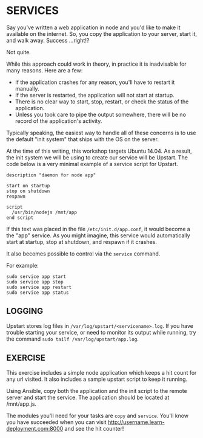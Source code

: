 # SERVICES

Say you've written a web application in node and you'd like to make it available
on the internet. So, you copy the application to your server, start it, and walk
away. Success ...right!?

Not quite.

While this approach could work in theory, in practice it is inadvisable for many
reasons. Here are a few:

- If the application crashes for any reason, you'll have to restart it manually.
- If the server is restarted, the application will not start at startup.
- There is no clear way to start, stop, restart, or check the status of the
  application.
- Unless you took care to pipe the output somewhere, there will be no record of
  the application's activity.

Typically speaking, the easiest way to handle all of these concerns is to use
the default "init system" that ships with the OS on the server.

At the time of this writing, this workshop targets Ubuntu 14.04. As a result,
the init system we will be using to create our service will be Upstart. The
code below is a very minimal example of a service script for Upstart.

```
description "daemon for node app"

start on startup
stop on shutdown
respawn

script
  /usr/bin/nodejs /mnt/app
end script
```

If this text was placed in the file `/etc/init.d/app.conf`, it would become a
the "app" service. As you might imagine, this service would automatically start
at startup, stop at shutdown, and respawn if it crashes.

It also becomes possible to control via the `service` command.

For example:
```
sudo service app start
sudo service app stop
sudo service app restart
sudo service app status
```

## LOGGING

Upstart stores log files in `/var/log/upstart/<servicename>.log`. If you have
trouble starting your service, or need to monitor its output while running, try
the command `sudo tailf /var/log/upstart/app.log`.

## EXERCISE

This exercise includes a simple node application which keeps a hit count for
any url visited. It also includes a sample upstart script to keep it running.

Using Ansible, copy both the application and the init script to the remote
server and start the service. The application should be located at /mnt/app.js.

The modules you'll need for your tasks are `copy` and `service`. You'll know you
have succeeded when you can visit http://username.learn-deployment.com:8000 and
see the hit counter!

